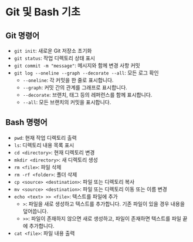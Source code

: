 # Git 및 Bash 기초

## Git 명령어

- `git init`: 새로운 Git 저장소 초기화
- `git status`: 작업 디렉토리 상태 표시
- `git commit -m "message"`: 메시지와 함께 변경 사항 커밋
- `git log --oneline --graph --decorate --all`: 모든 로그 확인
    - `--oneline`: 각 커밋을 한 줄로 표시합니다.
    - `--graph`: 커밋 간의 관계를 그래프로 표시합니다.
    - `--decorate`: 브랜치, 태그 등의 레퍼런스를 함께 표시합니다.
    - `--all`: 모든 브랜치의 커밋을 표시합니다.

## Bash 명령어

- `pwd`: 현재 작업 디렉토리 출력
- `ls`: 디렉토리 내용 목록 표시
- `cd <directory>`: 현재 디렉토리 변경
- `mkdir <directory>`: 새 디렉토리 생성
- `rm <file>`: 파일 삭제
- `rm -rf <folder>`: 폴더 삭제
- `cp <source> <destination>`: 파일 또는 디렉토리 복사
- `mv <source> <destination>`: 파일 또는 디렉토리 이동 또는 이름 변경
- `echo <text> >> <file>`: 텍스트를 파일에 추가  
    - `>`: 파일을 새로 생성하고 텍스트를 추가합니다. 기존 파일이 있을 경우 내용을 덮어씁니다.
    - `>>`: 파일이 존재하지 않으면 새로 생성하고, 파일이 존재하면 텍스트를 파일 끝에 추가합니다.
- `cat <file>`: 파일 내용 출력